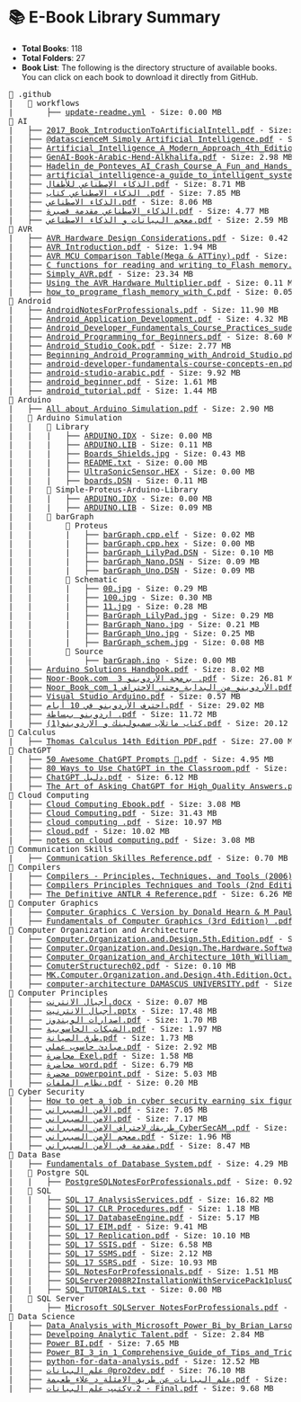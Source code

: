 

<!-- FILE_STRUCTURE_START -->


# 📚 E-Book Library Summary

- **Total Books**: 118
- **Total Folders**: 27
- **Book List**: The following is the directory structure of available books. You can click on each book to download it directly from GitHub.
    

<pre>📂 .github
|   📂 workflows
|       ├── <a href='https%3A//github.com/yourusername/yourrepo/raw/main/update-readme.yml'>update-readme.yml</a> - Size: 0.00 MB
📂 AI
|   ├── <a href='https%3A//github.com/yourusername/yourrepo/raw/main/2017_Book_IntroductionToArtificialIntell.pdf'>2017_Book_IntroductionToArtificialIntell.pdf</a> - Size: 7.55 MB
|   ├── <a href='https%3A//github.com/yourusername/yourrepo/raw/main/%40datascienceM%20Simply%20Artificial%20Intelligence.pdf'>@datascienceM Simply Artificial Intelligence.pdf</a> - Size: 11.86 MB
|   ├── <a href='https%3A//github.com/yourusername/yourrepo/raw/main/Artificial_Intelligence_A_Modern_Approach_4th_Edition_Peter_Norvig.pdf'>Artificial_Intelligence_A_Modern_Approach_4th_Edition_Peter_Norvig.pdf</a> - Size: 21.14 MB
|   ├── <a href='https%3A//github.com/yourusername/yourrepo/raw/main/GenAI-Book-Arabic-Hend-Alkhalifa.pdf'>GenAI-Book-Arabic-Hend-Alkhalifa.pdf</a> - Size: 2.98 MB
|   ├── <a href='https%3A//github.com/yourusername/yourrepo/raw/main/Hadelin_de_Ponteves_AI_Crash_Course_A_Fun_and_Hands_On_Introduction.pdf'>Hadelin_de_Ponteves_AI_Crash_Course_A_Fun_and_Hands_On_Introduction.pdf</a> - Size: 9.44 MB
|   ├── <a href='https%3A//github.com/yourusername/yourrepo/raw/main/artificial_intelligence-a_guide_to_intelligent_systems-1.pdf'>artificial_intelligence-a_guide_to_intelligent_systems-1.pdf</a> - Size: 10.73 MB
|   ├── <a href='https%3A//github.com/yourusername/yourrepo/raw/main/%D8%A7%D9%84%D8%B0%D9%83%D8%A7%D8%A1%20%D8%A7%D9%84%D8%A5%D8%B5%D8%B7%D9%86%D8%A7%D8%B9%D9%8A%20%D9%84%D9%84%D8%A3%D8%B7%D9%81%D8%A7%D9%84.pdf'>الذكاء الإصطناعي للأطفال.pdf</a> - Size: 8.71 MB
|   ├── <a href='https%3A//github.com/yourusername/yourrepo/raw/main/%D8%A7%D9%84%D8%B0%D9%83%D8%A7%D8%A1%20%D8%A7%D9%84%D8%A7%D8%B5%D8%B7%D9%86%D8%A7%D8%B9%D9%8A%20%D9%83%D8%AA%D8%A7%D8%A8%20.pdf'>الذكاء الاصطناعي كتاب .pdf</a> - Size: 7.85 MB
|   ├── <a href='https%3A//github.com/yourusername/yourrepo/raw/main/%D8%A7%D9%84%D8%B0%D9%83%D8%A7%D8%A1%20%D8%A7%D9%84%D8%A7%D8%B5%D8%B7%D9%86%D8%A7%D8%B9%D9%8A.pdf'>الذكاء الاصطناعي.pdf</a> - Size: 8.06 MB
|   ├── <a href='https%3A//github.com/yourusername/yourrepo/raw/main/%D8%A7%D9%84%D8%B0%D9%83%D8%A7%D8%A1_%D8%A7%D9%84%D8%A7%D8%B5%D8%B7%D9%86%D8%A7%D8%B9%D9%8A%20%D9%85%D9%82%D8%AF%D9%85%D8%A9%20%D9%82%D8%B5%D9%8A%D8%B1%D8%A9.pdf'>الذكاء_الاصطناعي مقدمة قصيرة.pdf</a> - Size: 4.77 MB
|   ├── <a href='https%3A//github.com/yourusername/yourrepo/raw/main/%D9%85%D8%B9%D8%AC%D9%85%20%D8%A7%D9%84%D8%A8%D9%8A%D8%A7%D9%86%D8%A7%D8%AA%20%D9%88%20%D8%A7%D9%84%D8%B0%D9%83%D8%A7%D8%A1%20%D8%A7%D9%84%D8%A7%D8%B5%D8%B7%D9%86%D8%A7%D8%B9%D9%8A.pdf'>معجم البيانات و الذكاء الاصطناعي.pdf</a> - Size: 2.59 MB
📂 AVR
|   ├── <a href='https%3A//github.com/yourusername/yourrepo/raw/main/AVR%20Hardware%20Design%20Considerations.pdf'>AVR Hardware Design Considerations.pdf</a> - Size: 0.42 MB
|   ├── <a href='https%3A//github.com/yourusername/yourrepo/raw/main/AVR%20Introduction.pdf'>AVR Introduction.pdf</a> - Size: 1.94 MB
|   ├── <a href='https%3A//github.com/yourusername/yourrepo/raw/main/AVR%20MCU%20Comparison%20Table%28Mega%20%26%20ATTiny%29.pdf'>AVR MCU Comparison Table(Mega & ATTiny).pdf</a> - Size: 0.06 MB
|   ├── <a href='https%3A//github.com/yourusername/yourrepo/raw/main/C%20functions%20for%20reading%20and%20writing%20to_Flash%20memory.pdf'>C functions for reading and writing to_Flash memory.pdf</a> - Size: 0.05 MB
|   ├── <a href='https%3A//github.com/yourusername/yourrepo/raw/main/Simply_AVR.pdf'>Simply_AVR.pdf</a> - Size: 23.34 MB
|   ├── <a href='https%3A//github.com/yourusername/yourrepo/raw/main/Using%20the%20AVR%20Hardware%20Multiplier.pdf'>Using the AVR Hardware Multiplier.pdf</a> - Size: 0.11 MB
|   ├── <a href='https%3A//github.com/yourusername/yourrepo/raw/main/how_to_programe_flash_memory_with_C.pdf'>how_to_programe_flash_memory_with_C.pdf</a> - Size: 0.05 MB
📂 Android
|   ├── <a href='https%3A//github.com/yourusername/yourrepo/raw/main/AndroidNotesForProfessionals.pdf'>AndroidNotesForProfessionals.pdf</a> - Size: 11.90 MB
|   ├── <a href='https%3A//github.com/yourusername/yourrepo/raw/main/Android_Application_Development.pdf'>Android_Application_Development.pdf</a> - Size: 4.32 MB
|   ├── <a href='https%3A//github.com/yourusername/yourrepo/raw/main/Android_Developer_Fundamentals_Course_Practices_sudevelopers_pdf.pdf'>Android_Developer_Fundamentals_Course_Practices_sudevelopers_pdf.pdf</a> - Size: 21.90 MB
|   ├── <a href='https%3A//github.com/yourusername/yourrepo/raw/main/Android_Programming_for_Beginners.pdf'>Android_Programming_for_Beginners.pdf</a> - Size: 8.60 MB
|   ├── <a href='https%3A//github.com/yourusername/yourrepo/raw/main/Android_Studio_Cook.pdf'>Android_Studio_Cook.pdf</a> - Size: 2.77 MB
|   ├── <a href='https%3A//github.com/yourusername/yourrepo/raw/main/Beginning_Android_Programming_with_Android_Studio.pdf'>Beginning_Android_Programming_with_Android_Studio.pdf</a> - Size: 10.71 MB
|   ├── <a href='https%3A//github.com/yourusername/yourrepo/raw/main/android-developer-fundamentals-course-concepts-en.pdf'>android-developer-fundamentals-course-concepts-en.pdf</a> - Size: 15.84 MB
|   ├── <a href='https%3A//github.com/yourusername/yourrepo/raw/main/android-studio-arabic.pdf'>android-studio-arabic.pdf</a> - Size: 9.92 MB
|   ├── <a href='https%3A//github.com/yourusername/yourrepo/raw/main/android_beginner.pdf'>android_beginner.pdf</a> - Size: 1.61 MB
|   ├── <a href='https%3A//github.com/yourusername/yourrepo/raw/main/android_tutorial.pdf'>android_tutorial.pdf</a> - Size: 1.44 MB
📂 Arduino
|   ├── <a href='https%3A//github.com/yourusername/yourrepo/raw/main/All%20about%20Arduino%20Simulation.pdf'>All about Arduino Simulation.pdf</a> - Size: 2.90 MB
|   📂 Arduino Simulation
|   |   📂 Library
|   |   |   ├── <a href='https%3A//github.com/yourusername/yourrepo/raw/main/ARDUINO.IDX'>ARDUINO.IDX</a> - Size: 0.00 MB
|   |   |   ├── <a href='https%3A//github.com/yourusername/yourrepo/raw/main/ARDUINO.LIB'>ARDUINO.LIB</a> - Size: 0.11 MB
|   |   |   ├── <a href='https%3A//github.com/yourusername/yourrepo/raw/main/Boards_Shields.jpg'>Boards_Shields.jpg</a> - Size: 0.43 MB
|   |   |   ├── <a href='https%3A//github.com/yourusername/yourrepo/raw/main/README.txt'>README.txt</a> - Size: 0.00 MB
|   |   |   ├── <a href='https%3A//github.com/yourusername/yourrepo/raw/main/UltraSonicSensor.HEX'>UltraSonicSensor.HEX</a> - Size: 0.00 MB
|   |   |   ├── <a href='https%3A//github.com/yourusername/yourrepo/raw/main/boards.DSN'>boards.DSN</a> - Size: 0.11 MB
|   |   📂 Simple-Proteus-Arduino-Library
|   |   |   ├── <a href='https%3A//github.com/yourusername/yourrepo/raw/main/ARDUINO.IDX'>ARDUINO.IDX</a> - Size: 0.00 MB
|   |   |   ├── <a href='https%3A//github.com/yourusername/yourrepo/raw/main/ARDUINO.LIB'>ARDUINO.LIB</a> - Size: 0.09 MB
|   |   📂 barGraph
|   |       📂 Proteus
|   |       |   ├── <a href='https%3A//github.com/yourusername/yourrepo/raw/main/barGraph.cpp.elf'>barGraph.cpp.elf</a> - Size: 0.02 MB
|   |       |   ├── <a href='https%3A//github.com/yourusername/yourrepo/raw/main/barGraph.cpp.hex'>barGraph.cpp.hex</a> - Size: 0.00 MB
|   |       |   ├── <a href='https%3A//github.com/yourusername/yourrepo/raw/main/barGraph_LilyPad.DSN'>barGraph_LilyPad.DSN</a> - Size: 0.10 MB
|   |       |   ├── <a href='https%3A//github.com/yourusername/yourrepo/raw/main/barGraph_Nano.DSN'>barGraph_Nano.DSN</a> - Size: 0.09 MB
|   |       |   ├── <a href='https%3A//github.com/yourusername/yourrepo/raw/main/barGraph_Uno.DSN'>barGraph_Uno.DSN</a> - Size: 0.09 MB
|   |       📂 Schematic
|   |       |   ├── <a href='https%3A//github.com/yourusername/yourrepo/raw/main/00.jpg'>00.jpg</a> - Size: 0.29 MB
|   |       |   ├── <a href='https%3A//github.com/yourusername/yourrepo/raw/main/100.jpg'>100.jpg</a> - Size: 0.30 MB
|   |       |   ├── <a href='https%3A//github.com/yourusername/yourrepo/raw/main/11.jpg'>11.jpg</a> - Size: 0.28 MB
|   |       |   ├── <a href='https%3A//github.com/yourusername/yourrepo/raw/main/BarGraph_LilyPad.jpg'>BarGraph_LilyPad.jpg</a> - Size: 0.29 MB
|   |       |   ├── <a href='https%3A//github.com/yourusername/yourrepo/raw/main/BarGraph_Nano.jpg'>BarGraph_Nano.jpg</a> - Size: 0.21 MB
|   |       |   ├── <a href='https%3A//github.com/yourusername/yourrepo/raw/main/BarGraph_Uno.jpg'>BarGraph_Uno.jpg</a> - Size: 0.25 MB
|   |       |   ├── <a href='https%3A//github.com/yourusername/yourrepo/raw/main/BarGraph_schem.jpg'>BarGraph_schem.jpg</a> - Size: 0.08 MB
|   |       📂 Source
|   |           ├── <a href='https%3A//github.com/yourusername/yourrepo/raw/main/barGraph.ino'>barGraph.ino</a> - Size: 0.00 MB
|   ├── <a href='https%3A//github.com/yourusername/yourrepo/raw/main/Arduino%20Solutions%20Handbook.pdf'>Arduino Solutions Handbook.pdf</a> - Size: 8.02 MB
|   ├── <a href='https%3A//github.com/yourusername/yourrepo/raw/main/Noor-Book.com%20%20%D8%A8%D8%B1%D9%85%D8%AC%D8%A9%20%D8%A7%D9%84%D8%A3%D8%B1%D8%AF%D9%88%D9%8A%D9%86%D9%88%203%20.pdf'>Noor-Book.com  برمجة الأردوينو 3 .pdf</a> - Size: 26.81 MB
|   ├── <a href='https%3A//github.com/yourusername/yourrepo/raw/main/Noor_Book_com_%D8%A7%D9%84%D8%A3%D8%B1%D8%AF%D9%88%D9%8A%D9%86%D9%88_%D9%85%D9%86_%D8%A7%D9%84%D8%A8%D8%AF%D8%A7%D9%8A%D8%A9_%D9%88%D8%AD%D8%AA%D9%89_%D8%A7%D9%84%D8%A7%D8%AD%D8%AA%D8%B1%D8%A7%D9%81_1.pdf'>Noor_Book_com_الأردوينو_من_البداية_وحتى_الاحتراف_1.pdf</a> - Size: 11.36 MB
|   ├── <a href='https%3A//github.com/yourusername/yourrepo/raw/main/Visual%20Studio%20Arduino.pdf'>Visual Studio Arduino.pdf</a> - Size: 0.57 MB
|   ├── <a href='https%3A//github.com/yourusername/yourrepo/raw/main/%D8%A7%D8%AD%D8%AA%D8%B1%D9%81%20%D8%A7%D9%84%D8%A3%D8%B1%D8%AF%D9%88%D9%8A%D9%86%D9%88%20%D9%81%D9%8A%2010%20%D8%A3%D9%8A%D8%A7%D9%85.pdf'>احترف الأردوينو في 10 أيام.pdf</a> - Size: 29.02 MB
|   ├── <a href='https%3A//github.com/yourusername/yourrepo/raw/main/%D8%A7%D8%B1%D8%AF%D9%88%D9%8A%D9%86%D9%88%20%D8%A8%D8%A8%D8%B3%D8%A7%D8%B7%D8%A9%20.pdf'>اردوينو ببساطة .pdf</a> - Size: 11.72 MB
|   ├── <a href='https%3A//github.com/yourusername/yourrepo/raw/main/%D9%83%D8%AA%D8%A7%D8%A8%20%D9%85%D8%A7%D8%AA%D9%84%D8%A7%D8%A8%20%D8%B3%D9%85%D9%8A%D9%88%D9%84%D9%8A%D9%86%D9%83%20%D9%88%20%D8%A7%D9%84%D8%A7%D8%B1%D8%AF%D9%88%D9%8A%D9%86%D9%88%281%29.pdf'>كتاب ماتلاب سميولينك و الاردوينو(1).pdf</a> - Size: 20.12 MB
📂 Calculus
|   ├── <a href='https%3A//github.com/yourusername/yourrepo/raw/main/Thomas%20Calculus%2014th%20Edition%20PDF.pdf'>Thomas Calculus 14th Edition PDF.pdf</a> - Size: 27.00 MB
📂 ChatGPT
|   ├── <a href='https%3A//github.com/yourusername/yourrepo/raw/main/50%20Awesome%20ChatGPT%20Prompts%20%F0%9F%A4%AF.pdf'>50 Awesome ChatGPT Prompts 🤯.pdf</a> - Size: 4.95 MB
|   ├── <a href='https%3A//github.com/yourusername/yourrepo/raw/main/80%20Ways%20to%20Use%20ChatGPT%20in%20the%20Classroom.pdf'>80 Ways to Use ChatGPT in the Classroom.pdf</a> - Size: 1.58 MB
|   ├── <a href='https%3A//github.com/yourusername/yourrepo/raw/main/ChatGPT%20%D8%AF%D9%84%D9%8A%D9%84.pdf'>ChatGPT دليل.pdf</a> - Size: 6.12 MB
|   ├── <a href='https%3A//github.com/yourusername/yourrepo/raw/main/The%20Art%20of%20Asking%20ChatGPT%20for%20High_Quality%20Answers.pdf'>The Art of Asking ChatGPT for High_Quality Answers.pdf</a> - Size: 0.53 MB
📂 Cloud Computing
|   ├── <a href='https%3A//github.com/yourusername/yourrepo/raw/main/Cloud%20Computing%20Ebook.pdf'>Cloud Computing Ebook.pdf</a> - Size: 3.08 MB
|   ├── <a href='https%3A//github.com/yourusername/yourrepo/raw/main/Cloud%20Computing.pdf'>Cloud Computing.pdf</a> - Size: 31.43 MB
|   ├── <a href='https%3A//github.com/yourusername/yourrepo/raw/main/cloud%20computing%20.pdf'>cloud computing .pdf</a> - Size: 10.97 MB
|   ├── <a href='https%3A//github.com/yourusername/yourrepo/raw/main/cloud.pdf'>cloud.pdf</a> - Size: 10.02 MB
|   ├── <a href='https%3A//github.com/yourusername/yourrepo/raw/main/notes%20on%20cloud%20computing.pdf'>notes on cloud computing.pdf</a> - Size: 3.08 MB
📂 Communication Skills
|   ├── <a href='https%3A//github.com/yourusername/yourrepo/raw/main/Communication%20Skilles%20Reference.pdf'>Communication Skilles Reference.pdf</a> - Size: 0.70 MB
📂 Compilers
|   ├── <a href='https%3A//github.com/yourusername/yourrepo/raw/main/Compilers%20-%20Principles%2C%20Techniques%2C%20and%20Tools%20%282006%29.pdf'>Compilers - Principles, Techniques, and Tools (2006).pdf</a> - Size: 5.78 MB
|   ├── <a href='https%3A//github.com/yourusername/yourrepo/raw/main/Compilers%20Principles%20Techniques%20and%20Tools%20%282nd%20Edition%29%20.pdf'>Compilers Principles Techniques and Tools (2nd Edition) .pdf</a> - Size: 12.26 MB
|   ├── <a href='https%3A//github.com/yourusername/yourrepo/raw/main/The%20Definitive%20ANTLR%204%20Reference.pdf'>The Definitive ANTLR 4 Reference.pdf</a> - Size: 6.26 MB
📂 Computer Graphics
|   ├── <a href='https%3A//github.com/yourusername/yourrepo/raw/main/Computer%20Graphics%20C%20Version%20by%20Donald%20Hearn%20%26%20M%20Pauline%20Baker%20II%20Edition.pdf'>Computer Graphics C Version by Donald Hearn & M Pauline Baker II Edition.pdf</a> - Size: 20.16 MB
|   ├── <a href='https%3A//github.com/yourusername/yourrepo/raw/main/Fundamentals%20of%20Computer%20Graphics%20%283rd%20Edition%29%20.pdf'>Fundamentals of Computer Graphics (3rd Edition) .pdf</a> - Size: 22.59 MB
📂 Computer Organization and Architecture
|   ├── <a href='https%3A//github.com/yourusername/yourrepo/raw/main/Computer.Organization.and.Design.5th.Edition.pdf'>Computer.Organization.and.Design.5th.Edition.pdf</a> - Size: 33.91 MB
|   ├── <a href='https%3A//github.com/yourusername/yourrepo/raw/main/Computer.Organization.and.Design.The.Hardware.Software.Interface.3rd.Ed.2004.pdf'>Computer.Organization.and.Design.The.Hardware.Software.Interface.3rd.Ed.2004.pdf</a> - Size: 50.05 MB
|   ├── <a href='https%3A//github.com/yourusername/yourrepo/raw/main/Computer_Organization_and_Architecture_10th_William_Stallings1_1.pdf'>Computer_Organization_and_Architecture_10th_William_Stallings1_1.pdf</a> - Size: 17.13 MB
|   ├── <a href='https%3A//github.com/yourusername/yourrepo/raw/main/ComuterStructurech02.pdf'>ComuterStructurech02.pdf</a> - Size: 0.10 MB
|   ├── <a href='https%3A//github.com/yourusername/yourrepo/raw/main/MK.Computer.Organization.and.Design.4th.Edition.Oct.2011-1.pdf'>MK.Computer.Organization.and.Design.4th.Edition.Oct.2011-1.pdf</a> - Size: 16.91 MB
|   ├── <a href='https%3A//github.com/yourusername/yourrepo/raw/main/computer-architecture%20DAMASCUS%20UNIVERSITY.pdf'>computer-architecture DAMASCUS UNIVERSITY.pdf</a> - Size: 3.04 MB
📂 Computer Principles
|   ├── <a href='https%3A//github.com/yourusername/yourrepo/raw/main/%D8%A3%D8%AC%D9%8A%D8%A7%D9%84%20%D8%A7%D9%84%D8%A7%D9%86%D8%AA%D8%B1%D9%86%D8%AA.docx'>أجيال الانترنت.docx</a> - Size: 0.07 MB
|   ├── <a href='https%3A//github.com/yourusername/yourrepo/raw/main/%D8%A3%D8%AC%D9%8A%D8%A7%D9%84%20%D8%A7%D9%84%D8%A7%D9%86%D8%AA%D8%B1%D9%86%D9%8A%D8%AA.pptx'>أجيال الانترنيت.pptx</a> - Size: 17.48 MB
|   ├── <a href='https%3A//github.com/yourusername/yourrepo/raw/main/%D8%A7%D8%B5%D8%AF%D8%A7%D8%B1%D8%A7%D8%AA%20%D8%A7%D9%84%D9%88%D9%8A%D9%86%D8%AF%D9%88%D8%B2.pdf'>اصدارات الويندوز.pdf</a> - Size: 1.70 MB
|   ├── <a href='https%3A//github.com/yourusername/yourrepo/raw/main/%D8%A7%D9%84%D8%B4%D8%A8%D9%83%D8%A7%D8%AA%20%D8%A7%D9%84%D8%AD%D8%A7%D8%B3%D9%88%D8%A8%D9%8A%D8%A9.pdf'>الشبكات الحاسوبية.pdf</a> - Size: 1.97 MB
|   ├── <a href='https%3A//github.com/yourusername/yourrepo/raw/main/%D8%B7%D8%B1%D9%82%20%D8%A7%D9%84%D8%B5%D9%8A%D8%A7%D9%86%D8%A9.pdf'>طرق الصيانة.pdf</a> - Size: 1.73 MB
|   ├── <a href='https%3A//github.com/yourusername/yourrepo/raw/main/%D9%85%D8%A8%D8%A7%D8%AF%D8%A6%20%D8%AD%D8%A7%D8%B3%D9%88%D8%A8%20%D8%B9%D9%85%D9%84%D9%8A.pdf'>مبادئ حاسوب عملي.pdf</a> - Size: 2.92 MB
|   ├── <a href='https%3A//github.com/yourusername/yourrepo/raw/main/%D9%85%D8%AD%D8%A7%D8%B6%D8%B1%D8%A9%20Exel.pdf'>محاضرة Exel.pdf</a> - Size: 1.58 MB
|   ├── <a href='https%3A//github.com/yourusername/yourrepo/raw/main/%D9%85%D8%AD%D8%A7%D8%B6%D8%B1%D8%A9%20word.pdf'>محاضرة word.pdf</a> - Size: 6.79 MB
|   ├── <a href='https%3A//github.com/yourusername/yourrepo/raw/main/%D9%85%D8%AD%D8%B6%D8%B1%D8%A9%20powerpoint.pdf'>محضرة powerpoint.pdf</a> - Size: 5.03 MB
|   ├── <a href='https%3A//github.com/yourusername/yourrepo/raw/main/%D9%86%D8%B8%D8%A7%D9%85%20%D8%A7%D9%84%D9%85%D9%84%D9%81%D8%A7%D8%AA.pdf'>نظام الملفات.pdf</a> - Size: 0.20 MB
📂 Cyber Security
|   ├── <a href='https%3A//github.com/yourusername/yourrepo/raw/main/How%20to%20get%20a%20job%20in%20cyber%20security%20earning%20six%20figures.pdf'>How to get a job in cyber security earning six figures.pdf</a> - Size: 0.98 MB
|   ├── <a href='https%3A//github.com/yourusername/yourrepo/raw/main/%D8%A7%D9%84%D8%A3%D9%85%D9%86%20%D8%A7%D9%84%D8%B3%D9%8A%D8%A8%D8%B1%D8%A7%D9%86%D9%8A.pdf'>الأمن السيبراني.pdf</a> - Size: 7.05 MB
|   ├── <a href='https%3A//github.com/yourusername/yourrepo/raw/main/%D8%A7%D9%84%D8%A7%D9%85%D9%86%20%D8%A7%D9%84%D8%B3%D9%8A%D8%A8%D8%B1%D8%A7%D9%86%D9%8A.pdf'>الامن السيبراني.pdf</a> - Size: 7.17 MB
|   ├── <a href='https%3A//github.com/yourusername/yourrepo/raw/main/%D8%B7%D8%B1%D9%8A%D9%82%D9%83_%D9%84%D8%A7%D8%AD%D8%AA%D8%B1%D8%A7%D9%81_%D8%A7%D9%84%D8%A7%D9%85%D9%86_%D8%A7%D9%84%D8%B3%D9%8A%D8%A8%D8%B1%D8%A7%D9%86%D9%8A_CyberSecAM_.pdf'>طريقك_لاحتراف_الامن_السيبراني_CyberSecAM_.pdf</a> - Size: 0.35 MB
|   ├── <a href='https%3A//github.com/yourusername/yourrepo/raw/main/%D9%85%D8%B9%D8%AC%D9%85%20%D8%A7%D9%84%D8%A7%D9%85%D9%86%20%D8%A7%D9%84%D8%B3%D9%8A%D8%A8%D8%B1%D8%A7%D9%86%D9%8A.pdf'>معجم الامن السيبراني.pdf</a> - Size: 1.96 MB
|   ├── <a href='https%3A//github.com/yourusername/yourrepo/raw/main/%D9%85%D9%82%D8%AF%D9%85%D8%A9%20%D9%81%D9%8A%20%D8%A7%D9%84%D8%A3%D9%85%D9%86%20%D8%A7%D9%84%D8%B3%D9%8A%D8%A8%D8%B1%D8%A7%D9%86%D9%8A.pdf'>مقدمة في الأمن السيبراني.pdf</a> - Size: 8.47 MB
📂 Data Base
|   ├── <a href='https%3A//github.com/yourusername/yourrepo/raw/main/Fundamentals%20of%20Database%20System.pdf'>Fundamentals of Database System.pdf</a> - Size: 4.29 MB
|   📂 Postgre SQL
|   |   ├── <a href='https%3A//github.com/yourusername/yourrepo/raw/main/PostgreSQLNotesForProfessionals.pdf'>PostgreSQLNotesForProfessionals.pdf</a> - Size: 0.92 MB
|   📂 SQL
|   |   ├── <a href='https%3A//github.com/yourusername/yourrepo/raw/main/SQL%2017%20AnalysisServices.pdf'>SQL 17 AnalysisServices.pdf</a> - Size: 16.82 MB
|   |   ├── <a href='https%3A//github.com/yourusername/yourrepo/raw/main/SQL%2017%20CLR%20Procedures.pdf'>SQL 17 CLR Procedures.pdf</a> - Size: 1.18 MB
|   |   ├── <a href='https%3A//github.com/yourusername/yourrepo/raw/main/SQL%2017%20DatabaseEngine.pdf'>SQL 17 DatabaseEngine.pdf</a> - Size: 5.17 MB
|   |   ├── <a href='https%3A//github.com/yourusername/yourrepo/raw/main/SQL%2017%20EIM.pdf'>SQL 17 EIM.pdf</a> - Size: 9.41 MB
|   |   ├── <a href='https%3A//github.com/yourusername/yourrepo/raw/main/SQL%2017%20Replication.pdf'>SQL 17 Replication.pdf</a> - Size: 10.10 MB
|   |   ├── <a href='https%3A//github.com/yourusername/yourrepo/raw/main/SQL%2017%20SSIS.pdf'>SQL 17 SSIS.pdf</a> - Size: 6.58 MB
|   |   ├── <a href='https%3A//github.com/yourusername/yourrepo/raw/main/SQL%2017%20SSMS.pdf'>SQL 17 SSMS.pdf</a> - Size: 2.12 MB
|   |   ├── <a href='https%3A//github.com/yourusername/yourrepo/raw/main/SQL%2017%20SSRS.pdf'>SQL 17 SSRS.pdf</a> - Size: 10.93 MB
|   |   ├── <a href='https%3A//github.com/yourusername/yourrepo/raw/main/SQL%20NotesForProfessionals.pdf'>SQL NotesForProfessionals.pdf</a> - Size: 1.51 MB
|   |   ├── <a href='https%3A//github.com/yourusername/yourrepo/raw/main/SQLServer2008R2InstallationWithServicePack1plusConnectionConfigurationOnVM.doc'>SQLServer2008R2InstallationWithServicePack1plusConnectionConfigurationOnVM.doc</a> - Size: 3.87 MB
|   |   ├── <a href='https%3A//github.com/yourusername/yourrepo/raw/main/SQL_TUTORIALS.txt'>SQL_TUTORIALS.txt</a> - Size: 0.00 MB
|   📂 SQL Server
|       ├── <a href='https%3A//github.com/yourusername/yourrepo/raw/main/Microsoft%20SQLServer%20NotesForProfessionals.pdf'>Microsoft SQLServer NotesForProfessionals.pdf</a> - Size: 2.64 MB
📂 Data Science
|   ├── <a href='https%3A//github.com/yourusername/yourrepo/raw/main/Data_Analysis_with_Microsoft_Power_Bi_by_Brian_Larson_z_lib_org.pdf'>Data_Analysis_with_Microsoft_Power_Bi_by_Brian_Larson_z_lib_org.pdf</a> - Size: 27.94 MB
|   ├── <a href='https%3A//github.com/yourusername/yourrepo/raw/main/Develpoing%20Analytic%20Talent.pdf'>Develpoing Analytic Talent.pdf</a> - Size: 2.84 MB
|   ├── <a href='https%3A//github.com/yourusername/yourrepo/raw/main/Power%20BI.pdf'>Power BI.pdf</a> - Size: 7.65 MB
|   ├── <a href='https%3A//github.com/yourusername/yourrepo/raw/main/Power_BI_3_in_1_Comprehensive_Guide_of_Tips_and_Tricks_to_Learn.pdf'>Power_BI_3_in_1_Comprehensive_Guide_of_Tips_and_Tricks_to_Learn.pdf</a> - Size: 9.15 MB
|   ├── <a href='https%3A//github.com/yourusername/yourrepo/raw/main/python-for-data-analysis.pdf'>python-for-data-analysis.pdf</a> - Size: 12.52 MB
|   ├── <a href='https%3A//github.com/yourusername/yourrepo/raw/main/%D8%B9%D9%84%D9%85_%D8%A7%D9%84%D8%A8%D9%8A%D8%A7%D9%86%D8%A7%D8%AA%20%40pro2dev.pdf'>علم_البيانات @pro2dev.pdf</a> - Size: 76.10 MB
|   ├── <a href='https%3A//github.com/yourusername/yourrepo/raw/main/%D8%B9%D9%84%D9%85_%D8%A7%D9%84%D8%A8%D9%8A%D8%A7%D9%86%D8%A7%D8%AA_%D8%B9%D9%86_%D8%B7%D8%B1%D9%8A%D9%82_%D8%A7%D9%84%D8%A7%D9%85%D8%AB%D9%84%D8%A9_%D8%AF_%D8%B9%D9%84%D8%A7%D8%A1_%D8%B7%D8%B9%D9%8A%D9%85%D8%A9.pdf'>علم_البيانات_عن_طريق_الامثلة_د_علاء_طعيمة.pdf</a> - Size: 12.01 MB
|   ├── <a href='https%3A//github.com/yourusername/yourrepo/raw/main/%D9%83%D8%AA%D9%8A%D8%A8%20%D8%B9%D9%84%D9%85%20%D8%A7%D9%84%D8%A8%D9%8A%D8%A7%D9%86%D8%A7%D8%AAv.2%20-%20Final.pdf'>كتيب علم البياناتv.2 - Final.pdf</a> - Size: 9.68 MB
</pre>

<!-- FILE_STRUCTURE_END -->